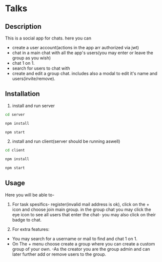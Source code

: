 # Talks

## Description

This is a social app for chats. here you can

- create a user account(actions in the app arr authorized via jwt)
- chat in a main chat with all the app's users(you may enter or leave the group as you wish)
- chat 1 on 1.
- search for users to chat with
- create and edit a group chat. includes also a modal to edit it's name and users(invite/remove).

## Installation

1. install and run server

```bash
cd server
```

```bash
npm install
```

```bash
npm start
```

2. install and run client(server should be running aswell)

```bash
cd client
```

```bash
npm install
```

```bash
npm start
```

## Usage

Here you will be able to-

1. For task spesifics- register(invalid mail address is ok), click on the + icon and choose join main group. in the group chat you may click the eye icon to see all users that enter the chat- you may also click on their badge to chat.

2. For extra features:

- You may search for a username or mail to find and chat 1 on 1.
- On The + menu choose create a group where you can create a custom group of your own.
  -As the creator you are the group admin and can later further add or remove users to the group.
